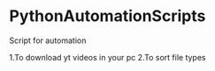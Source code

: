 # PythonAutomationScripts
Script for automation

1.To download yt videos in your pc
2.To sort file types

